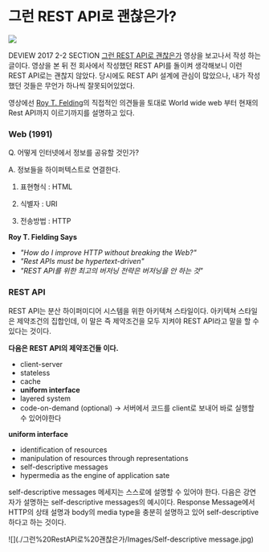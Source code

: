 
# 그런 REST API로 괜찮은가?

![]({{site.baseurl}}/Images/web_page_first_screen.jpg)


 DEVIEW 2017 2-2 SECTION [그런 REST API로 괜찮은가](https://tv.naver.com/v/2292653) 영상을 보고나서 작성 하는 글이다. 영상을 본 뒤 전 회사에서 작성했던 REST API를 돌이켜 생각해보니 이런 REST API로는 괜찮지 않았다. 당시에도 REST API 설계에 관심이 많았으나, 내가 작성했던 것들은 무언가 하나씩 잘못되어있었다.
 
 영상에선 [Roy T. Felding](https://twitter.com/fielding?lang=en)의 직접적인 의견들을 토대로 World wide web 부터 현재의 Rest API까지 이르기까지를 설명하고 있다.
 
### Web (1991)
 Q. 어떻게 인터넷에서 정보를 공유할 것인가? 
 
 A. 정보들을 하이퍼텍스트로 연결한다.
 
 1) 표현형식 : HTML
 
 2) 식별자 : URI
 
 3) 전송방법 : HTTP
 
 
**Roy T. Fielding Says**
- _"How do I improve HTTP without breaking the Web?"_
- _"Rest APIs must be hypertext-driven"_
- _"REST API를 위한 최고의 버저닝 전략은 버저닝을 안 하는 것"_

### REST API
REST API는 분산 하이퍼미디어 시스템을 위한 아키텍쳐 스타일이다. 아키텍쳐 스타일은 제약조건의 집합인데, 이 말은 즉 제약조건을 모두 지켜야 REST API라고 말을 할 수 있다는 것이다.

**다음은 REST API의 제약조건들 이다.**

- client-server
- stateless
- cache
- **uniform interface**
- layered system
- code-on-demand (optional) -> 서버에서 코드를 client로 보내어 바로 실행할 수 있어야한다

**uniform interface**
- identification of resources
- manipulation of resources through representations
- self-descriptive messages
- hypermedia as the engine of application sate

self-descriptive messages
 메세지는 스스로에 설명할 수 있어야 한다. 다음은 강연자가 설명하는 self-descriptive messages의 예시이다. Response Message에서 HTTP의 상태 설명과 body의 media type을 충분히 설명하고 있어 self-descriptive 하다고 하는 것이다.

![](./그런%20RestAPI로%20괜찮은가/Images/Self-descriptive message.jpg)



